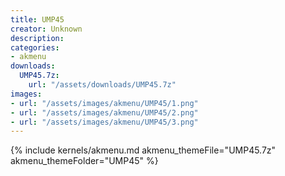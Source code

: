 ```yaml
---
title: UMP45
creator: Unknown
description: 
categories:
- akmenu
downloads:
  UMP45.7z:
    url: "/assets/downloads/UMP45.7z"
images:
- url: "/assets/images/akmenu/UMP45/1.png"
- url: "/assets/images/akmenu/UMP45/2.png"
- url: "/assets/images/akmenu/UMP45/3.png"
---
```


{% include kernels/akmenu.md akmenu_themeFile="UMP45.7z" akmenu_themeFolder="UMP45" %}
